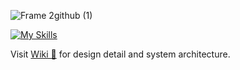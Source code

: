 ![Frame 2github (1)](https://github.com/yihsuanhung/go-social/assets/58166555/c57231db-ef0c-41cd-884a-aa697490d821)



[![My Skills](https://skillicons.dev/icons?i=go,ts,react,mysql)](https://skillicons.dev)



Visit [Wiki 📖](https://github.com/yihsuanhung/go-social/wiki) for design detail and system architecture.


